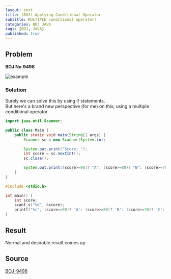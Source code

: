 ```yaml
---
layout: post
title: (BOJ) Applying Conditional Operator
subtitle: MULTIPLE conditional operator!
categories: BOJ JAVA
tags: [BOJ, JAVA]
published: true
---
```


## Problem

**BOJ No.9498**

![example](https://user-images.githubusercontent.com/79247938/194723997-be0a058e-8789-41b0-bdcf-47ead48904a5.png)

### Solution

Surely we can solve this by using if statements.<br>
But here's a brand new perspective (for me) on this; using a multiple conditional operator.

```java
import java.util.Scanner;

public class Main {
    public static void main(String[] args) {
        Scanner sc = new Scanner(System.in);

        System.out.print("Score: ");
        int score = sc.nextInt();
        sc.close();

        System.out.print((score>=90)? "A": (score>=80)? "B": (score>=70)? "C": (score>=60)? "D": "F");
    }
}
```

```c
#include <stdio.h>

int main() {
    int score;
    scanf_s("%d", &score);
    printf("%c", (score>=90)? 'A': (score>=80)? 'B': (score>=70)? 'C': (score>=60)? 'D': 'F');
}
```

## Result

Normal and desirable result comes up.

## Source

[BOJ-9498](https://st-lab.tistory.com/22)
